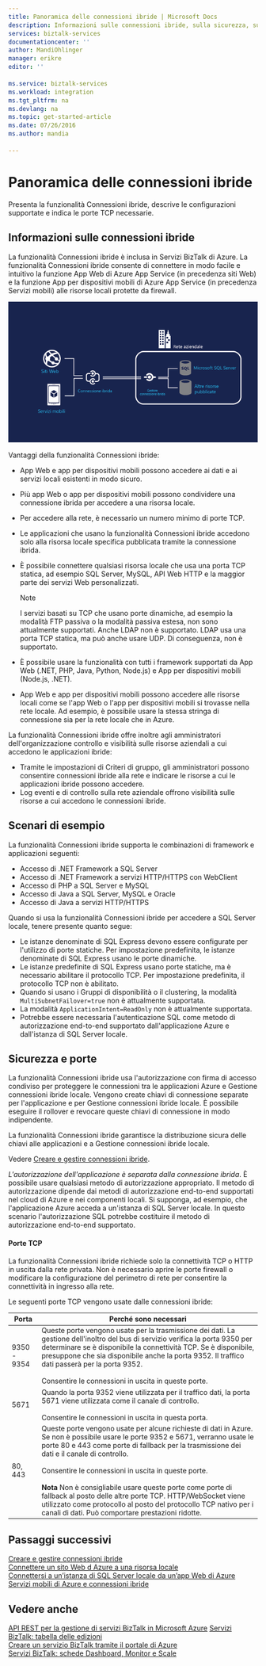 ```yaml
---
title: Panoramica delle connessioni ibride | Microsoft Docs
description: Informazioni sulle connessioni ibride, sulla sicurezza, sulle porte TCP e sulle configurazioni supportate. MABS, WABS.
services: biztalk-services
documentationcenter: ''
author: MandiOhlinger
manager: erikre
editor: ''

ms.service: biztalk-services
ms.workload: integration
ms.tgt_pltfrm: na
ms.devlang: na
ms.topic: get-started-article
ms.date: 07/26/2016
ms.author: mandia

---
```

# Panoramica delle connessioni ibride
Presenta la funzionalità Connessioni ibride, descrive le configurazioni supportate e indica le porte TCP necessarie.

## Informazioni sulle connessioni ibride
La funzionalità Connessioni ibride è inclusa in Servizi BizTalk di Azure. La funzionalità Connessioni ibride consente di connettere in modo facile e intuitivo la funzione App Web di Azure App Service (in precedenza siti Web) e la funzione App per dispositivi mobili di Azure App Service (in precedenza Servizi mobili) alle risorse locali protette da firewall.

![connessioni ibride][HCImage]

Vantaggi della funzionalità Connessioni ibride:

* App Web e app per dispositivi mobili possono accedere ai dati e ai servizi locali esistenti in modo sicuro.
* Più app Web o app per dispositivi mobili possono condividere una connessione ibrida per accedere a una risorsa locale.
* Per accedere alla rete, è necessario un numero minimo di porte TCP.
* Le applicazioni che usano la funzionalità Connessioni ibride accedono solo alla risorsa locale specifica pubblicata tramite la connessione ibrida.
* È possibile connettere qualsiasi risorsa locale che usa una porta TCP statica, ad esempio SQL Server, MySQL, API Web HTTP e la maggior parte dei servizi Web personalizzati.
  
  > [!NOTE]
  > I servizi basati su TCP che usano porte dinamiche, ad esempio la modalità FTP passiva o la modalità passiva estesa, non sono attualmente supportati. Anche LDAP non è supportato. LDAP usa una porta TCP statica, ma può anche usare UDP. Di conseguenza, non è supportato.
  > 
  > 
* È possibile usare la funzionalità con tutti i framework supportati da App Web (.NET, PHP, Java, Python, Node.js) e App per dispositivi mobili (Node.js, .NET).
* App Web e app per dispositivi mobili possono accedere alle risorse locali come se l'app Web o l'app per dispositivi mobili si trovasse nella rete locale. Ad esempio, è possibile usare la stessa stringa di connessione sia per la rete locale che in Azure.

La funzionalità Connessioni ibride offre inoltre agli amministratori dell'organizzazione controllo e visibilità sulle risorse aziendali a cui accedono le applicazioni ibride:

* Tramite le impostazioni di Criteri di gruppo, gli amministratori possono consentire connessioni ibride alla rete e indicare le risorse a cui le applicazioni ibride possono accedere.
* Log eventi e di controllo sulla rete aziendale offrono visibilità sulle risorse a cui accedono le connessioni ibride.

## Scenari di esempio
La funzionalità Connessioni ibride supporta le combinazioni di framework e applicazioni seguenti:

* Accesso di .NET Framework a SQL Server
* Accesso di .NET Framework a servizi HTTP/HTTPS con WebClient
* Accesso di PHP a SQL Server e MySQL
* Accesso di Java a SQL Server, MySQL e Oracle
* Accesso di Java a servizi HTTP/HTTPS

Quando si usa la funzionalità Connessioni ibride per accedere a SQL Server locale, tenere presente quanto segue:

* Le istanze denominate di SQL Express devono essere configurate per l'utilizzo di porte statiche. Per impostazione predefinita, le istanze denominate di SQL Express usano le porte dinamiche.
* Le istanze predefinite di SQL Express usano porte statiche, ma è necessario abilitare il protocollo TCP. Per impostazione predefinita, il protocollo TCP non è abilitato.
* Quando si usano i Gruppi di disponibilità o il clustering, la modalità `MultiSubnetFailover=true` non è attualmente supportata.
* La modalità `ApplicationIntent=ReadOnly` non è attualmente supportata.
* Potrebbe essere necessaria l'autenticazione SQL come metodo di autorizzazione end-to-end supportato dall'applicazione Azure e dall'istanza di SQL Server locale.

## Sicurezza e porte
La funzionalità Connessioni ibride usa l'autorizzazione con firma di accesso condiviso per proteggere le connessioni tra le applicazioni Azure e Gestione connessioni ibride locale. Vengono create chiavi di connessione separate per l'applicazione e per Gestione connessioni ibride locale. È possibile eseguire il rollover e revocare queste chiavi di connessione in modo indipendente.

La funzionalità Connessioni ibride garantisce la distribuzione sicura delle chiavi alle applicazioni e a Gestione connessioni ibride locale.

Vedere [Creare e gestire connessioni ibride](integration-hybrid-connection-create-manage.md).

*L'autorizzazione dell'applicazione è separata dalla connessione ibrida*. È possibile usare qualsiasi metodo di autorizzazione appropriato. Il metodo di autorizzazione dipende dai metodi di autorizzazione end-to-end supportati nel cloud di Azure e nei componenti locali. Si supponga, ad esempio, che l'applicazione Azure acceda a un'istanza di SQL Server locale. In questo scenario l'autorizzazione SQL potrebbe costituire il metodo di autorizzazione end-to-end supportato.

#### Porte TCP
La funzionalità Connessioni ibride richiede solo la connettività TCP o HTTP in uscita dalla rete privata. Non è necessario aprire le porte firewall o modificare la configurazione del perimetro di rete per consentire la connettività in ingresso alla rete.

Le seguenti porte TCP vengono usate dalle connessioni ibride:

| Porta | Perché sono necessari |
| --- | --- |
| 9350 - 9354 |Queste porte vengono usate per la trasmissione dei dati. La gestione dell'inoltro del bus di servizio verifica la porta 9350 per determinare se è disponibile la connettività TCP. Se è disponibile, presuppone che sia disponibile anche la porta 9352. Il traffico dati passerà per la porta 9352. <br/><br/>Consentire le connessioni in uscita in queste porte. |
| 5671 |Quando la porta 9352 viene utilizzata per il traffico dati, la porta 5671 viene utilizzata come il canale di controllo. <br/><br/>Consentire le connessioni in uscita in questa porta. |
| 80, 443 |Queste porte vengono usate per alcune richieste di dati in Azure. Se non è possibile usare le porte 9352 e 5671, verranno usate le porte 80 e 443 come porte di fallback per la trasmissione dei dati e il canale di controllo.<br/><br/>Consentire le connessioni in uscita in queste porte. <br/><br/>**Nota** Non è consigliabile usare queste porte come porte di fallback al posto delle altre porte TCP. HTTP/WebSocket viene utilizzato come protocollo al posto del protocollo TCP nativo per i canali di dati. Può comportare prestazioni ridotte. |

## Passaggi successivi
[Creare e gestire connessioni ibride](integration-hybrid-connection-create-manage.md)<br/> [Connettere un sito Web d Azure a una risorsa locale](../app-service-web/web-sites-hybrid-connection-get-started.md)<br/> [Connettersi a un’istanza di SQL Server locale da un’app Web di Azure](../app-service-web/web-sites-hybrid-connection-connect-on-premises-sql-server.md)<br/> [Servizi mobili di Azure e connessioni ibride](../mobile-services/mobile-services-dotnet-backend-hybrid-connections-get-started.md)

## Vedere anche
[API REST per la gestione di servizi BizTalk in Microsoft Azure](http://msdn.microsoft.com/library/azure/dn232347.aspx) [Servizi BizTalk: tabella delle edizioni](biztalk-editions-feature-chart.md)<br/> [Creare un servizio BizTalk tramite il portale di Azure](biztalk-provision-services.md)<br/> [Servizi BizTalk: schede Dashboard, Monitor e Scale](biztalk-dashboard-monitor-scale-tabs.md)<br/>

[HCImage]: ./media/integration-hybrid-connection-overview/WABS_HybridConnectionImage.png
[HybridConnectionTab]: ./media/integration-hybrid-connection-overview/WABS_HybridConnectionTab.png
[HCOnPremSetup]: ./media/integration-hybrid-connection-overview/WABS_HybridConnectionOnPremSetup.png
[HCManageConnection]: ./media/integration-hybrid-connection-overview/WABS_HybridConnectionManageConn.png

<!---HONumber=AcomDC_0727_2016-->
